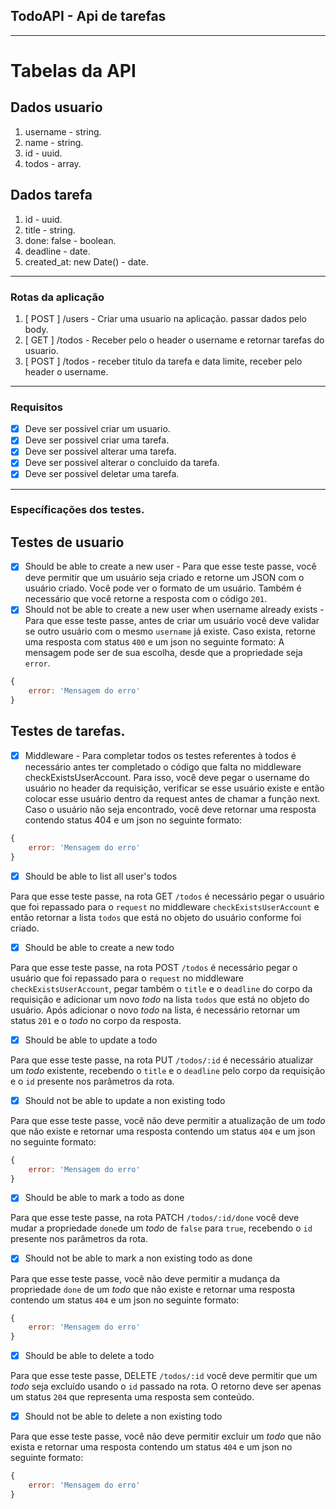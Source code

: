 ## TodoAPI - Api de tarefas

----------------------------------------------------------------
# Tabelas da API
## Dados usuario
1. username - string.
2. name - string.
3. id - uuid.
4. todos - array.

## Dados tarefa

1. id - uuid.
2. title - string.
3. done: false - boolean.
4. deadline - date.
5. created_at: new Date() - date.
---------------
### Rotas da aplicação
1. [ POST ] /users -
Criar uma usuario na aplicação. passar dados pelo body.
2. [ GET ] /todos -
Receber pelo o header o username e retornar tarefas do usuario.
3. [ POST ] /todos - 
receber titulo da tarefa e data limite, receber pelo header o username.
---------------
### Requisitos
- [x] Deve ser possivel criar um usuario.
- [x] Deve ser possivel criar uma tarefa.
- [x] Deve ser possivel alterar uma tarefa.
- [x] Deve ser possivel alterar o concluido da tarefa.
- [x] Deve ser possivel deletar uma tarefa.
---------------
### Específicações dos testes.
## Testes de usuario
- [x] Should be able to create a new user - Para que esse teste passe, você deve permitir que um usuário seja criado e retorne um JSON com o usuário criado. Você pode ver o formato de um usuário.
Também é necessário que você retorne a resposta com o código `201`.
- [x] Should not be able to create a new user when username already exists - Para que esse teste passe, antes de criar um usuário você deve validar se outro usuário com o mesmo `username` já existe. Caso exista, retorne uma resposta com status `400` e um json no seguinte formato: A mensagem pode ser de sua escolha, desde que a propriedade seja `error`.

```jsx
{
	error: 'Mensagem do erro'
}
```
## Testes de tarefas.
-[x] Middleware - Para completar todos os testes referentes à todos é necessário antes ter completado o código que falta no middleware checkExistsUserAccount. Para isso, você deve pegar o username do usuário no header da requisição, verificar se esse usuário existe e então colocar esse usuário dentro da request antes de chamar a função next. Caso o usuário não seja encontrado, você deve retornar uma resposta contendo status 404 e um json no seguinte formato:
```jsx
{
	error: 'Mensagem do erro'
}
```
-[x] Should be able to list all user's todos

Para que esse teste passe, na rota GET `/todos` é necessário pegar o usuário que foi repassado para o `request` no middleware `checkExistsUserAccount` e então retornar a lista `todos` que está no objeto do usuário conforme foi criado.

-[x] Should be able to create a new todo

Para que esse teste passe, na rota POST `/todos` é necessário pegar o usuário que foi repassado para o `request` no middleware `checkExistsUserAccount`, pegar também o `title` e o `deadline` do corpo da requisição e adicionar um novo *todo* na lista `todos` que está no objeto do usuário.
Após adicionar o novo *todo* na lista, é necessário retornar um status `201` e o *todo* no corpo da resposta.

-[x] Should be able to update a todo

Para que esse teste passe, na rota PUT `/todos/:id` é necessário atualizar um *todo* existente, recebendo o `title` e o `deadline` pelo corpo da requisição e o `id` presente nos parâmetros da rota.

-[x] Should not be able to update a non existing todo

Para que esse teste passe, você não deve permitir a atualização de um *todo* que não existe e retornar uma resposta contendo um status `404` e um json no seguinte formato: 

```jsx
{
	error: 'Mensagem do erro'
}
```

-[x] Should be able to mark a todo as done

Para que esse teste passe, na rota PATCH `/todos/:id/done` você deve mudar a propriedade `done`de um *todo* de `false` para `true`, recebendo o `id` presente nos parâmetros da rota.

-[x] Should not be able to mark a non existing todo as done

Para que esse teste passe, você não deve permitir a mudança da propriedade `done` de um *todo* que não existe e retornar uma resposta contendo um status `404` e um json no seguinte formato: 

```jsx
{
	error: 'Mensagem do erro'
}
```

-[x] Should be able to delete a todo

Para que esse teste passe, DELETE `/todos/:id` você deve permitir que um *todo* seja excluído usando o `id` passado na rota. O retorno deve ser apenas um status `204` que representa uma resposta sem conteúdo.

-[x] Should not be able to delete a non existing todo

Para que esse teste passe, você não deve permitir excluir um *todo* que não exista e retornar uma resposta contendo um status `404` e um json no seguinte formato:

```jsx
{
	error: 'Mensagem do erro'
}
```